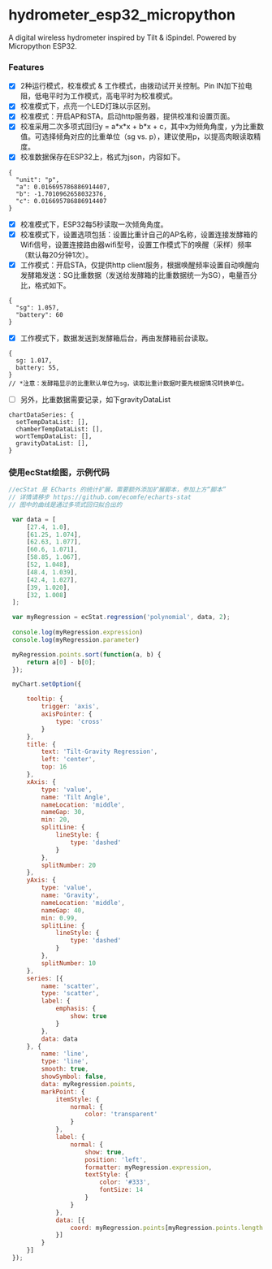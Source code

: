 # hydrometer_esp32_micropython
A digital wireless hydrometer inspired by Tilt & iSpindel.  Powered by Micropython ESP32.

### Features
- [X] 2种运行模式，校准模式 & 工作模式，由拨动试开关控制。Pin IN加下拉电阻，低电平时为工作模式，高电平时为校准模式。
- [X] 校准模式下，点亮一个LED灯珠以示区别。
- [X] 校准模式：开启AP和STA，启动http服务器，提供校准和设置页面。
- [X] 校准采用二次多项式回归y = a\*x\*x + b\*x + c，其中x为倾角角度，y为比重数值。可选择倾角对应的比重单位（sg vs. p），建议使用p，以提高肉眼读取精度。
- [X] 校准数据保存在ESP32上，格式为json，内容如下。
```
{
  "unit": "p",
  "a": 0.016695786886914407,
  "b": -1.7010962658032376,
  "c": 0.016695786886914407
}
```
- [X] 校准模式下，ESP32每5秒读取一次倾角角度。
- [X] 校准模式下，设置选项包括：设置比重计自己的AP名称，设置连接发酵箱的Wifi信号，设置连接路由器wifi型号，设置工作模式下的唤醒（采样）频率（默认每20分钟1次）。
- [X] 工作模式：开启STA，仅提供http client服务，根据唤醒频率设置自动唤醒向发酵箱发送：SG比重数据（发送给发酵箱的比重数据统一为SG），电量百分比，格式如下。
```
{
  "sg": 1.057,
  "battery": 60
}
```
- [X] 工作模式下，数据发送到发酵箱后台，再由发酵箱前台读取。
```
{
  sg: 1.017,
  battery: 55,
}
// *注意：发酵箱显示的比重默认单位为sg，读取比重计数据时要先根据情况转换单位。
```
- [ ] 另外，比重数据需要记录，如下gravityDataList
```
chartDataSeries: {
  setTempDataList: [],
  chamberTempDataList: [],
  wortTempDataList: [],
  gravityDataList: [],
}
```

### 使用ecStat绘图，示例代码
```javascript
//ecStat 是 ECharts 的统计扩展，需要额外添加扩展脚本，参加上方“脚本”
// 详情请移步 https://github.com/ecomfe/echarts-stat
// 图中的曲线是通过多项式回归拟合出的

 var data = [
     [27.4, 1.0],
     [61.25, 1.074],
     [62.63, 1.077],
     [60.6, 1.071],
     [58.85, 1.067],
     [52, 1.048],
     [48.4, 1.039],
     [42.4, 1.027],
     [39, 1.020],
     [32, 1.008]
 ];

 var myRegression = ecStat.regression('polynomial', data, 2);
 
 console.log(myRegression.expression)
 console.log(myRegression.parameter)

 myRegression.points.sort(function(a, b) {
     return a[0] - b[0];
 });

 myChart.setOption({

     tooltip: {
         trigger: 'axis',
         axisPointer: {
             type: 'cross'
         }
     },
     title: {
         text: 'Tilt-Gravity Regression',
         left: 'center',
         top: 16
     },
     xAxis: {
         type: 'value',
         name: 'Tilt Angle',
         nameLocation: 'middle',
         nameGap: 30,
         min: 20,
         splitLine: {
             lineStyle: {
                 type: 'dashed'
             }
         },
         splitNumber: 20
     },
     yAxis: {
         type: 'value',
         name: 'Gravity',
         nameLocation: 'middle',
         nameGap: 40,
         min: 0.99,
         splitLine: {
             lineStyle: {
                 type: 'dashed'
             }
         },
         splitNumber: 10
     },
     series: [{
         name: 'scatter',
         type: 'scatter',
         label: {
             emphasis: {
                 show: true
             }
         },
         data: data
     }, {
         name: 'line',
         type: 'line',
         smooth: true,
         showSymbol: false,
         data: myRegression.points,
         markPoint: {
             itemStyle: {
                 normal: {
                     color: 'transparent'
                 }
             },
             label: {
                 normal: {
                     show: true,
                     position: 'left',
                     formatter: myRegression.expression,
                     textStyle: {
                         color: '#333',
                         fontSize: 14
                     }
                 }
             },
             data: [{
                 coord: myRegression.points[myRegression.points.length - 1]
             }]
         }
     }]
 });
```

